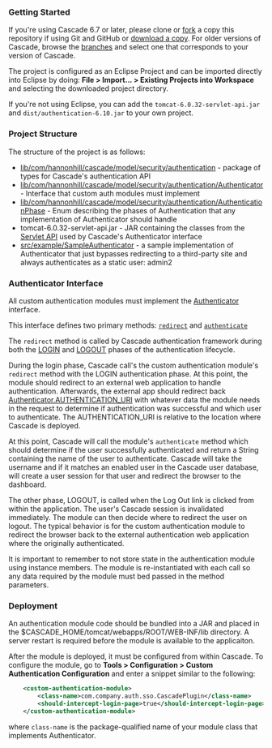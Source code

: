 ### Getting Started


If you're using Cascade 6.7 or later, please clone or [fork](http://help.github.com/fork-a-repo/) a copy this repository if using Git and GitHub or [download a copy](https://github.com/hannonhill/Cascade-Server-Authentication-API/zipball/master). For older versions of Cascade, browse the [branches](https://github.com/hannonhill/Cascade-Server-Authentication-API/branches) and select one that corresponds to your version of Cascade.

The project is configured as an Eclipse Project and can be imported directly into Eclipse by doing: **File > Import... > Existing Projects into Workspace** and selecting the downloaded project directory.

If you're not using Eclipse, you can add the `tomcat-6.0.32-servlet-api.jar` and `dist/authentication-6.10.jar` to your own project.

### Project Structure

The structure of the project is as follows:

- [lib/com/hannonhill/cascade/model/security/authentication](https://github.com/hannonhill/Cascade-Server-Authentication-API/tree/master/lib/com/hannonhill/cascade/model/security/authentication) - package of types for Cascade's authentication API
- [lib/com/hannonhill/cascade/model/security/authentication/Authenticator](https://github.com/hannonhill/Cascade-Server-Authentication-API/blob/master/lib/com/hannonhill/cascade/model/security/authentication/Authenticator.java) - Interface that custom auth modules must implement
- [lib/com/hannonhill/cascade/model/security/authentication/AuthenticationPhase](https://github.com/hannonhill/Cascade-Server-Authentication-API/blob/master/lib/com/hannonhill/cascade/model/security/authentication/AuthenticationPhase.java) - Enum describing the phases of Authentication that any implementation of Authenticator should handle
- tomcat-6.0.32-servlet-api.jar - JAR containing the classes from the [Servlet API](http://docs.oracle.com/javaee/6/api/javax/servlet/package-summary.html) used by Cascade's Authenticator interface
- [src/example/SampleAuthenticator](https://github.com/hannonhill/Cascade-Server-Authentication-API/blob/master/src/example/SampleAuthenticator.java) - a sample implementation of Authenticator that just bypasses redirecting to a third-party site and always authenticates as a static user: admin2


### Authenticator Interface

All custom authentication modules must implement the [Authenticator](https://github.com/hannonhill/Cascade-Server-Authentication-API/blob/master/lib/com/hannonhill/cascade/model/security/authentication/Authenticator.java) interface.

This interface defines two primary methods: [`redirect`](https://github.com/hannonhill/Cascade-Server-Authentication-API/blob/master/lib/com/hannonhill/cascade/model/security/authentication/Authenticator.java#L44) and [`authenticate`](https://github.com/hannonhill/Cascade-Server-Authentication-API/blob/master/lib/com/hannonhill/cascade/model/security/authentication/Authenticator.java#L53)

The `redirect` method is called by Cascade authentication framework during both the [LOGIN](https://github.com/hannonhill/Cascade-Server-Authentication-API/blob/master/lib/com/hannonhill/cascade/model/security/authentication/AuthenticationPhase.java#L15) and [LOGOUT](https://github.com/hannonhill/Cascade-Server-Authentication-API/blob/master/lib/com/hannonhill/cascade/model/security/authentication/AuthenticationPhase.java#L26) phases of the authentication lifecycle.

During the login phase, Cascade call's the custom authentication module's `redirect` method with the LOGIN authentication phase. At this point, the module should redirect to an external web application to handle authentication. Afterwards, the external app should redirect back [Authenticator.AUTHENTICATION_URI](https://github.com/hannonhill/Cascade-Server-Authentication-API/blob/master/lib/com/hannonhill/cascade/model/security/authentication/Authenticator.java#L20) with whatever data the module needs in the request to determine if authentication was successful and which user to authenticate. The AUTHENTICATION_URI is relative to the location where Cascade is deployed.

At this point, Cascade will call the module's `authenticate` method which should determine if the user successfully authenticated and return a String containing the name of the user to authenticate. Cascade will take the username and if it matches an enabled user in the Cascade user database, will create a user session for that user and redirect the browser to the dashboard.

The other phase, LOGOUT, is called when the Log Out link is clicked from within the application. The user's Cascade session is invalidated immediately. The module can then decide where to redirect the user on logout. The typical behavior is for the custom authentication module to redirect the browser back to the external authentication web application where the originally authenticated.

It is important to remember to not store state in the authentication module using instance members. The module is re-instantiated with each call so any data required by the module must bed passed in the method parameters.

### Deployment

An authentication module code should be bundled into a JAR and placed in the $CASCADE_HOME/tomcat/webapps/ROOT/WEB-INF/lib directory. A server restart is required before the module is available to the applicaiton.

After the module is deployed, it must be configured from within Cascade. To configure the module, go to **Tools > Configuration > Custom Authentication Configuration** and enter a snippet similar to the following:

```xml
	<custom-authentication-module>  
		<class-name>com.company.auth.sso.CascadePlugin</class-name>  
		<should-intercept-login-page>true</should-intercept-login-page>  
	</custom-authentication-module>  
```

where `class-name` is the package-qualified name of your module class that implements Authenticator.